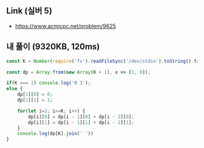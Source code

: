 ## Link (실버 5)        

- https://www.acmicpc.net/problem/9625  


## 내 풀이 (9320KB, 120ms)  

```javascript
const K = Number(require('fs').readFileSync('/dev/stdin').toString().trim());

const dp = Array.from(new Array(K + 1), x => [1, 0]);

if(K === 1) console.log('0 1');
else {
    dp[1][0] = 0;
    dp[1][1] = 1;

    for(let i=2; i<=K; i++) {
        dp[i][0] = dp[i - 1][0] + dp[i - 2][0];
        dp[i][1] = dp[i - 1][1] + dp[i - 2][1];
    }
    console.log(dp[K].join(' '))
}
```
